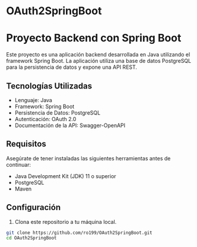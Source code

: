 # OAuth2SpringBoot
# Proyecto Backend con Spring Boot

Este proyecto es una aplicación backend desarrollada en Java utilizando el framework Spring Boot. La aplicación utiliza una base de datos PostgreSQL para la persistencia de datos y expone una API REST.

## Tecnologías Utilizadas

- Lenguaje: Java
- Framework: Spring Boot
- Persistencia de Datos: PostgreSQL
- Autenticación: OAuth 2.0
- Documentación de la API: Swagger-OpenAPI

## Requisitos

Asegúrate de tener instaladas las siguientes herramientas antes de continuar:

- Java Development Kit (JDK) 11 o superior
- PostgreSQL
- Maven

## Configuración

1. Clona este repositorio a tu máquina local.

```bash
git clone https://github.com/ro199/OAuth2SpringBoot.git
cd OAuth2SpringBoot
